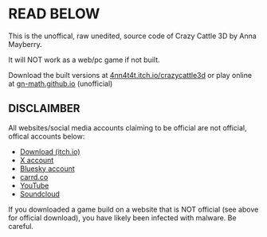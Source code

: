 # READ BELOW
This is the unoffical, raw unedited, source code of Crazy Cattle 3D by Anna Mayberry.

It will NOT work as a web/pc game if not built.

Download the built versions at [4nn4t4t.itch.io/crazycattle3d](https://4nn4t4t.itch.io/crazycattle3d) or play online at [gn-math.github.io](https://gn-math.github.io/?id=164) (unofficial)

## DISCLAIMBER
All websites/social media accounts claiming to be official are not official, offical accounts below:
- [Download (itch.io)](https://4nn4t4t.itch.io/crazycattle3d)
- [X account](https://x.com/4nn4t4t)
- [Bluesky account](https://bsky.app/profile/4nn4t4t.bsky.social)
- [carrd.co](https://4nn4t4t.carrd.co)
- [YouTube](https://www.youtube.com/@4nn4t4t)
- [Soundcloud](https://soundcloud.com/4nn4t4t)

If you downloaded a game build on a website that is NOT official (see above for official download), you have likely been infected with malware. Be careful.
